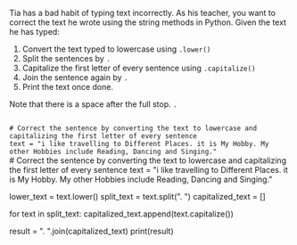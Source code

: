 Tia has a bad habit of typing text incorrectly. As his teacher, you want to correct the text he wrote using the string methods in Python. Given the text he has typed:

1. Convert the text typed to lowercase using `.lower()`
2. Split the sentences by `. `
3. Capitalize the first letter of every sentence using `.capitalize()`
4. Join the sentence again by `. `
5. Print the text once done.

Note that there is a space after the full stop. `. `

<Editor lang="python" type="exercise">
<code>
# Correct the sentence by converting the text to lowercase and capitalizing the first letter of every sentence
text = "i like travelling to Different Places. it is My Hobby. My other Hobbies include Reading, Dancing and Singing."
</code>

<solution>
# Correct the sentence by converting the text to lowercase and capitalizing the first letter of every sentence
text = "i like travelling to Different Places. it is My Hobby. My other Hobbies include Reading, Dancing and Singing."

lower_text = text.lower()
split_text = text.split(". ")
capitalized_text = []

for text in split_text:
  capitalized_text.append(text.capitalize())

result = ". ".join(capitalized_text)
print(result)
</solution>
</Editor>
